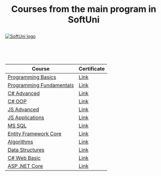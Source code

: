 # <p align="center"> Courses from the main program in SoftUni <p>

<a href="https://softuni.bg/trainings/courses" rel="Courses">  ![SoftUni logo][logo] <a/>

[logo]: https://nakov.com/wp-content/uploads/2012/03/Software-University-logo-horizontal.png "Logo Title Text 2"

<br/>
<br/>
<br/>
  
<div align='center'>
  
|**Course**|**Certificate**| 
|---|---|
|<a href="https://softuni.bg/trainings/3038/programming-basics-with-c-sharp-july-2020" > Programming Basics </a>   | <a href="https://softuni.bg/certificates/details/88165/e6b3380f"> Link</a> |
|<a href="https://softuni.bg/trainings/3135/csharp-fundamentals-september-2020"> Programming Fundamentals  </a>| <a href="https://softuni.bg/certificates/details/96325/950833d4"> Link</a> |
|<a href="https://softuni.bg/trainings/3210/csharp-advanced-january-2021"> C# Advanced </a>| <a href="https://softuni.bg/certificates/details/104753/919cc9dd"> Link</a> |
|<a href="https://softuni.bg/trainings/3214/csharp-oop-february-2021"> C# OOP </a>| <a href="https://softuni.bg/certificates/details/104264/eb8feb48"> Link</a> |
|<a href="https://softuni.bg/trainings/3347/js-advanced-may-2021"> JS Advanced </a>| <a href="https://softuni.bg/certificates/details/110422/72945619"> Link</a> |
|<a href="https://softuni.bg/trainings/3348/js-applications-june-2021"> JS Applications </a>| <a href="https://softuni.bg/certificates/details/110269/4c12e9c4"> Link</a> |
|<a href="https://softuni.bg/trainings/3531/ms-sql-september-2021"> MS SQL </a>| <a href="https://softuni.bg/certificates/details/113957/dab4abfe"> Link</a> |
|<a href="https://softuni.bg/trainings/3492/entity-framework-core-october-2021"> Entity Framework Core </a>| <a href="https://softuni.bg/certificates/details/119061/85e1d32b"> Link</a> |
|<a href="https://softuni.bg/trainings/3637/algorithms-fundamentals-with-c-sharp-december-2021"> Algorithms </a>| <a href="https://softuni.bg/certificates/details/123100/1906bac1"> Link</a> |
|<a href="https://softuni.bg/trainings/3672/data-structures-fundamentals-with-csharp-february-2022"> Data Structures </a>| <a href="https://softuni.bg/certificates/details/127946/b5606d27"> Link</a> |
|<a href="https://softuni.bg/trainings/3593/csharp-web-basics-basics-january-2022"> C# Web Basic </a>| <a href="https://softuni.bg/certificates/details/126351/a9e75884"> Link</a> |
|<a href="https://softuni.bg/trainings/3601/asp-dot-net-core-february-2022"> ASP .NET Core </a>| <a href="https://softuni.bg/certificates/details/132634/77a7b7f8"> Link</a> |

  </div>

